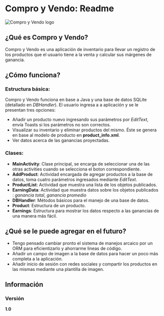 # Compro y Vendo: Readme
![Compro y Vendo logo](http://s33.postimg.org/v0r64j373/ic_launcher.png)
## ¿Qué es Compro y Vendo?
Compro y Vendo es una aplicación de inventario para llevar un registro de los productos que el usuario tiene a la venta y calcular sus márgenes de ganancia.
## ¿Cómo funciona?
### Estructura básica:
Compro y Vendo funciona en base a Java y una base de datos SQLite (detallado en *DBHandler*). El usuario ingresa a a aplicación y se le presentan tres opciones:
- Añadir un producto nuevo ingresando sus parámetros por *EditText*, envía Toasts si los parámetros no son correctos.
- Visualizar su inventario y eliminar productos del mismo. Éste se genera en base al modelo de producto en **product_info.xml**.
- Ver datos acerca de las ganancias proyectadas. 
### Clases:
- **MainActivity**: Clase principal, se encarga de seleccionar una de las otras activities cuando se selecciona el boton correspondiente.
- **AddProduct**: Actividad encargada de agregar productos a la base de datos, toma cuatro parámetros ingresados mediante *EditText*.
- **ProductList**: Actividad que muestra una lista de los objetos publicados.
- **EarningData**: Actividad que muestra datos sobre los objetos publicados : *ganancia total*, *ganancia promedio*
- **DBHandler**: Métodos básicos para el manejo de una base de datos.
- **Product**: Estructura de un producto.
- **Earnings**: Estructura para mostrar los datos respecto a las ganancias de una manera más fácil.

## ¿Qué se le puede agregar en el futuro?
- Tengo pensado cambiar pronto el sistema de manejos arcaico por un ORM para eficientizarlo y ahorrarme lineas de código.
- Añadir un campo de imagen a la base de datos para hacer un poco más completa a la aplicación.
- Añadir inicio de sesión con redes sociales y compartir los productos en las mismas mediante una plantilla de imagen.

## Información
### Versión
**1.0**
